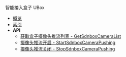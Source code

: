 <div class="sidebar_title ">智能接入盒子 UBox</div>


- [概览](api/ubox-api/README.md)
- [索引](api/ubox-api/index.md)
- **API**
    - [获取盒子摄像头推流列表 - GetSdnboxCameraList](api/ubox-api/get_sdnbox_camera_list)
    - [摄像头推流开启 - StartSdnboxCameraPushing](api/ubox-api/start_sdnbox_camera_pushing)
    - [摄像头推流关闭 - StopSdnboxCameraPushing](api/ubox-api/stop_sdnbox_camera_pushing)
